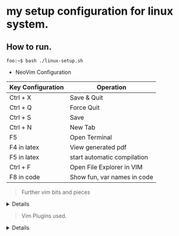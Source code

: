 # my setup configuration for linux system.


## How to run.

```console
foo:~$ bash ./linux-setup.sh
```


- NeoVim Configuration

| Key Configuration  | Operation				   |
| ------------------ | --------------------------- |
| Ctrl + X			 | Save & Quit				   |
| Ctrl + Q			 | Force Quit				   |
| Ctrl + S			 | Save						   |
| Ctrl + N			 | New Tab					   |
| F5				 | Open Terminal			   |
| F4 in latex		 | View generated pdf          |
| F5 in latex		 | start automatic compilation |
| Ctrl + F           | Open File Explorer in VIM   |
| F8 in code         | Show fun, var names in code |



> Further vim bits and pieces
<Details>

* _Mouse_ is ON
    
* _System Clipboard_ is ON
    
* No _Swap file_ generated
</Details>

> Vim Plugins used.
<Details>
- **NerdTree** ( File Explorer )
    
- **FloatTerm** ( Floating Terminal )
    
- **LightLine** ( Information Bar below )
    
- **tagbar** ( Show Code information )
    
- **vim-devicons** ( Better Icons, used for NerdTree )
    
- **coc.nvim** ( Autocomplete, Auto-Syntax Checking in programming ) 
</Details>